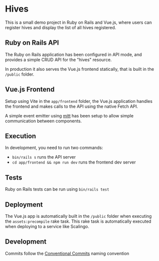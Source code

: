 # Hives

This is a small demo project in Ruby on Rails and Vue.js, where users can register hives and display the list of all hives registered.

## Ruby on Rails API

The Ruby on Rails application has been configured in API mode, and provides a simple CRUD API for the "hives" resource.

In production it also serves the Vue.js frontend statically, that is built in the `/public` folder.

## Vue.js Frontend

Setup using Vite in the `app/frontend` folder, the Vue.js application handles the frontend and makes calls to the API using the native Fetch API.

A simple event emitter using [mitt](https://github.com/developit/mitt) has been setup to allow simple communication between components.

## Execution

In development, you need to run two commands:

- `bin/rails s` runs the API server
- `cd app/frontend && npm run dev` runs the frontend dev server

## Tests

Ruby on Rails tests can be run using `bin/rails test`

## Deployment

The Vue.js app is automatically built in the `/public` folder when executing the `assets:precompile` rake task.
This rake task is automatically executed when deploying to a service like Scalingo.

## Development

Commits follow the [Conventional Commits](https://www.conventionalcommits.org/en/v1.0.0/) naming convention